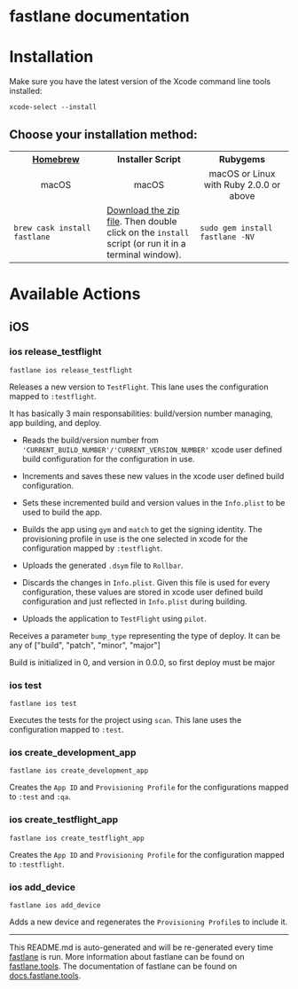 fastlane documentation
================
# Installation

Make sure you have the latest version of the Xcode command line tools installed:

```
xcode-select --install
```

## Choose your installation method:

<table width="100%" >
<tr>
<th width="33%"><a href="http://brew.sh">Homebrew</a></td>
<th width="33%">Installer Script</td>
<th width="33%">Rubygems</td>
</tr>
<tr>
<td width="33%" align="center">macOS</td>
<td width="33%" align="center">macOS</td>
<td width="33%" align="center">macOS or Linux with Ruby 2.0.0 or above</td>
</tr>
<tr>
<td width="33%"><code>brew cask install fastlane</code></td>
<td width="33%"><a href="https://download.fastlane.tools">Download the zip file</a>. Then double click on the <code>install</code> script (or run it in a terminal window).</td>
<td width="33%"><code>sudo gem install fastlane -NV</code></td>
</tr>
</table>

# Available Actions
## iOS
### ios release_testflight
```
fastlane ios release_testflight
```
Releases a new version to `TestFlight`. This lane uses the configuration mapped to `:testflight`.



It has basically 3 main responsabilities: build/version number managing, app building, and deploy.



- Reads the build/version number from `'CURRENT_BUILD_NUMBER'/'CURRENT_VERSION_NUMBER'` 
xcode user defined build configuration for the configuration in use.

- Increments and saves these new values in the xcode user defined build configuration.

- Sets these incremented build and version values in the `Info.plist` to be used to build the app.

- Builds the app using `gym` and `match` to get the signing identity. The provisioning profile in use is the one selected in xcode for the configuration mapped by `:testflight`.

- Uploads the generated `.dsym` file to `Rollbar`.

- Discards the changes in `Info.plist`. Given this file is used for every configuration, these values are stored in xcode user defined build configuration and just reflected in `Info.plist` during building.

- Uploads the application to `TestFlight` using `pilot`.



Receives a parameter `bump_type` representing the type of deploy. It can be any of ["build", "patch", "minor", "major"]

Build is initialized in 0, and version in 0.0.0, so first deploy must be major
### ios test
```
fastlane ios test
```
Executes the tests for the project using `scan`. This lane uses the configuration mapped to `:test`.
### ios create_development_app
```
fastlane ios create_development_app
```
Creates the `App ID` and `Provisioning Profile` for the configurations mapped to `:test` and `:qa`.
### ios create_testflight_app
```
fastlane ios create_testflight_app
```
Creates the `App ID` and `Provisioning Profile` for the configuration mapped to `:testflight`.
### ios add_device
```
fastlane ios add_device
```
Adds a new device and regenerates the `Provisioning Profile`s to include it.

----

This README.md is auto-generated and will be re-generated every time [fastlane](https://fastlane.tools) is run.
More information about fastlane can be found on [fastlane.tools](https://fastlane.tools).
The documentation of fastlane can be found on [docs.fastlane.tools](https://docs.fastlane.tools).
